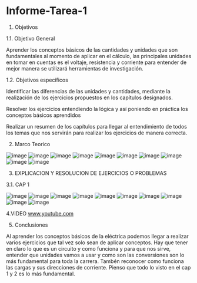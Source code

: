 # Informe-Tarea-1

1.	Objetivos 

1.1.	 Objetivo General

  Aprender los conceptos básicos de las cantidades y unidades que son fundamentales al momento de aplicar en el cálculo, las principales unidades en tomar en cuentas es el voltaje, resistencia y corriente para entender de mejor manera se utilizará herramientas de investigación.
  
1.2.	Objetivos específicos 

  Identificar las diferencias de las unidades y cantidades, mediante la realización de los ejercicios propuestos en los capítulos designados.
  
  
  Resolver los ejercicios entendiendo la lógica y así poniendo en práctica los conceptos básicos aprendidos
  
  Realizar un resumen de los capítulos para llegar al entendimiento de todos los temas que nos servirán para realizar los ejercicios de manera correcta.
  
  2. Marco Teorico
  
  ![image](https://user-images.githubusercontent.com/116834366/201966172-8d890120-0a0f-4f56-aaec-d62a28404bbb.png)
![image](https://user-images.githubusercontent.com/116834366/201966280-45747c9f-56fa-4805-8384-268b1e4aa2b5.png)
![image](https://user-images.githubusercontent.com/116834366/201966308-c6be5bb4-f74f-4bdc-99e7-d5c34245fdc9.png)
![image](https://user-images.githubusercontent.com/116834366/201966366-2f194ba9-23c7-4785-972e-18044e969923.png)
![image](https://user-images.githubusercontent.com/116834366/201966394-44b41818-c583-4eeb-b876-1bf260f54a40.png)
![image](https://user-images.githubusercontent.com/116834366/201966442-0a08fba7-d687-46bc-ac4b-50ea84a0022e.png)
![image](https://user-images.githubusercontent.com/116834366/201966472-7efffdcf-6607-4a3a-bac8-2964aceafaa4.png)
![image](https://user-images.githubusercontent.com/116834366/201966523-1567517e-751a-44f3-90fa-4b271d91acef.png)
![image](https://user-images.githubusercontent.com/116834366/201966541-40c2657d-2ecb-4404-81ce-f64ee31b18ab.png)
![image](https://user-images.githubusercontent.com/116834366/201966587-22eace5b-276f-442c-a8e0-e230a96c4cf7.png)

3. 	EXPLICACION Y RESOLUCION DE EJERCICIOS O PROBLEMAS

3.1. CAP 1

![image](https://user-images.githubusercontent.com/116834366/201969387-7b168482-10e2-459c-896a-61cea183ff87.png)
![image](https://user-images.githubusercontent.com/116834366/201969493-fbccc61a-6d74-41b3-998f-735ee6aa35da.png)
![image](https://user-images.githubusercontent.com/116834366/201969630-71fb23cb-f572-43e2-a80d-aeb04a2767f2.png)
![image](https://user-images.githubusercontent.com/116834366/201969754-8f208aa7-e6ad-4ab4-afb8-2b967bff9293.png)
![image](https://user-images.githubusercontent.com/116834366/201970054-58ea8b8a-130d-45da-95de-6f24c47b3014.png)
![image](https://user-images.githubusercontent.com/116834366/201970175-b43fec0c-7d89-45f0-a5e5-601183d5325a.png)
![image](https://user-images.githubusercontent.com/116834366/201970291-418ace48-e682-4f96-a811-ac59016f756d.png)
![image](https://user-images.githubusercontent.com/116834366/201970494-6d9fbbc3-2b5e-48c8-bd96-df649a0043f9.png)
![image](https://user-images.githubusercontent.com/116834366/201970611-ab8080ea-2301-4d06-a6e7-772be4d28d1e.png)
![image](https://user-images.githubusercontent.com/116834366/201970688-0b1f006c-6d84-48ee-98c8-5cdf1f590571.png)

4.VIDEO
www.youtube.com

5. Conclusiones 

Al aprender los conceptos básicos de la eléctrica podemos llegar a realizar varios ejercicios que tal vez solo sean de aplicar conceptos. Hay que tener en claro lo que es un circuito y como funciona y para que nos sirve, entender que unidades vamos a usar y como son las conversiones son lo más fundamental para toda la carrera. Tambén reconocer como funciona las cargas y sus direcciones de corriente. Pienso que todo lo visto en el cap 1 y 2 es lo más fundamental.


	
